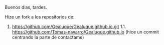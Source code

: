 Buenos dias, tardes.

Hize un fork a los repositorios de:
1.  https://github.com/Gealuque/Gealuque.github.io.git 
  1.1. https://github.com/Tomas-navarro/Gealuque.github.io (hice un commit centrando la parte de contactame)

